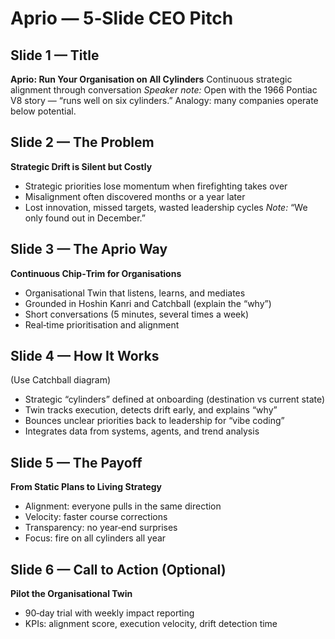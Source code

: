 # Aprio — 5‑Slide CEO Pitch

## Slide 1 — Title
**Aprio: Run Your Organisation on All Cylinders**
Continuous strategic alignment through conversation
*Speaker note:* Open with the 1966 Pontiac V8 story — “runs well on six cylinders.” Analogy: many companies operate below potential.

## Slide 2 — The Problem
**Strategic Drift is Silent but Costly**
- Strategic priorities lose momentum when firefighting takes over
- Misalignment often discovered months or a year later
- Lost innovation, missed targets, wasted leadership cycles
*Note:* “We only found out in December.”

## Slide 3 — The Aprio Way
**Continuous Chip‑Trim for Organisations**
- Organisational Twin that listens, learns, and mediates
- Grounded in Hoshin Kanri and Catchball (explain the “why”)
- Short conversations (5 minutes, several times a week)
- Real‑time prioritisation and alignment

## Slide 4 — How It Works
(Use Catchball diagram)
- Strategic “cylinders” defined at onboarding (destination vs current state)
- Twin tracks execution, detects drift early, and explains “why”
- Bounces unclear priorities back to leadership for “vibe coding”
- Integrates data from systems, agents, and trend analysis

## Slide 5 — The Payoff
**From Static Plans to Living Strategy**
- Alignment: everyone pulls in the same direction
- Velocity: faster course corrections
- Transparency: no year‑end surprises
- Focus: fire on all cylinders all year

## Slide 6 — Call to Action (Optional)
**Pilot the Organisational Twin**
- 90‑day trial with weekly impact reporting
- KPIs: alignment score, execution velocity, drift detection time
